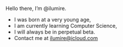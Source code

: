 Hello there, I’m @ilumire.
- I was born at a very young age,
- I am currently learning Computer Science,
- I will always be in perpetual beta.
- Contact me at ilumire@icloud.com

<!---
ilumire/ilumire is a ✨ special ✨ repository because its `README.md` (this file) appears on your GitHub profile.
You can click the Preview link to take a look at your changes.
--->
